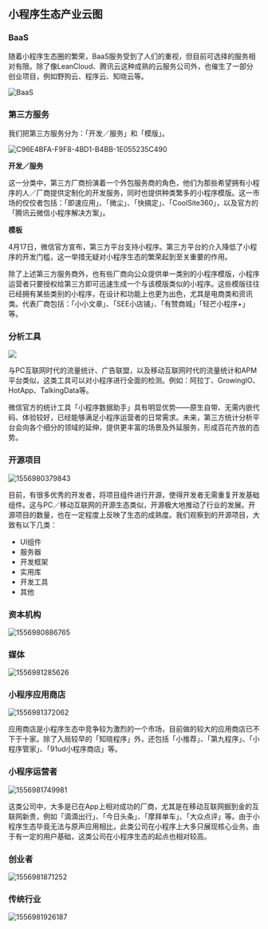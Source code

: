 ## 小程序生态产业云图

### BaaS
随着小程序生态圈的繁荣，BaaS服务受到了人们的重视，但目前可选择的服务相对有限。除了像LeanCloud、腾讯云这种成熟的云服务公司外，也催生了一部分创业项目，例如野狗云、程序云、知晓云等。

![BaaS](../assets/images/E30E06B3-E198-4FC2-A13B-FAF501B2A1D2.png)



### 第三方服务

我们把第三方服务分为：「开发／服务」和「模版」。

![C96E4BFA-F9F8-4BD1-B4BB-1E055235C490](../assets/images/C96E4BFA-F9F8-4BD1-B4BB-1E055235C490.png)

**开发／服务**

这一分类中，第三方厂商扮演着一个外包服务商的角色，他们为那些希望拥有小程序的人／厂商提供定制化的开发服务，同时也提供种类繁多的小程序模版。这一市场的佼佼者包括：「即速应用」、「微尘」、「快搞定」、「CoolSite360」，以及官方的「腾讯云微信小程序解决方案」。

**模板**

4月17日，微信官方宣布，第三方平台支持小程序。第三方平台的介入降低了小程序的开发门槛，这一举措无疑对小程序生态的繁荣起到至关重要的作用。

除了上述第三方服务商外，也有些厂商向公众提供单一类别的小程序模版，小程序运营者只要授权给第三方即可迅速生成一个与该模版类似的小程序。这些模版往往已经拥有某些类别的小程序，在设计和功能上也更为出色，尤其是电商类和资讯类。代表厂商包括：「小小文章」、「SEE小店铺」、「有赞商城」「轻芒小程序+」等。

### 分析工具

![](../assets/images/1556979806223.png)

与PC互联网时代的流量统计、广告联盟，以及移动互联网时代的流量统计和APM平台类似，这类工具可以对小程序进行全面的检测。例如：阿拉丁、GrowingIO、HotApp、TalkingData等。

微信官方的统计工具「小程序数据助手」具有明显优势——原生自带、无需内嵌代码、体验较好，已经能够满足小程序运营者的日常需求。未来，第三方统计分析平台会向各个细分的领域的延伸，提供更丰富的场景及外延服务，形成百花齐放的态势。

### 开源项目

![1556980379843](../assets/images/1556980379843.png)

目前，有很多优秀的开发者，将项目组件进行开源，使得开发者无需重复开发基础组件。这与PC／移动互联网的开源生态类似，开源极大地推动了行业的发展。开源项目的数量，也在一定程度上反映了生态的成熟度。我们观察到的开源项目，大致有以下几类：

- UI组件
- 服务器
- 开发框架
- 实用库
- 开发工具
- 其他

### 资本机构

![1556980886765](../assets/images/1556980886765.png)

### 媒体

![1556981285626](../assets/images/1556981285626.png)

### 小程序应用商店

![1556981372062](../assets/images/1556981372062.png)

应用商店是小程序生态中竞争较为激烈的一个市场，目前做的较大的应用商店已不下于十家。除了入局较早的「知晓程序」外，还包括「小推荐」、「第九程序」、「小程序管家」、「91ud小程序商店」等。



### 小程序运营者

![1556981749981](../assets/images/1556981749981.png)

这类公司中，大多是已在App上相对成功的厂商，尤其是在移动互联网掘到金的互联网新贵，例如「滴滴出行」、「今日头条」、「摩拜单车」、「大众点评」等。由于小程序生态毕竟无法与原声应用相比，此类公司在小程序上大多只展现核心业务。由于有一定的用户基础，这类公司在小程序生态的起点也相对较高。

### 创业者

![1556981871252](../assets/images/1556981871252.png)



### 传统行业

![1556981926187](../assets/images/1556981926187.png)

